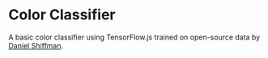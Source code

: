 # Color Classifier

A basic color classifier using TensorFlow.js trained on open-source data by [Daniel Shiffman](https://github.com/shiffman/Tensorflow-JS-Examples/blob/master/02_Color_Classifier/colorData.json).